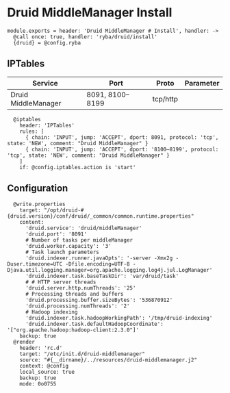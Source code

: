 
# Druid MiddleManager Install

    module.exports = header: 'Druid MiddleManager # Install', handler: ->
      @call once: true, handler: 'ryba/druid/install'
      {druid} = @config.ryba

## IPTables

| Service             | Port | Proto    | Parameter                   |
|---------------------|------|----------|-----------------------------|
| Druid MiddleManager | 8091, 8100–8199 | tcp/http |                             |

      @iptables
        header: 'IPTables'
        rules: [
          { chain: 'INPUT', jump: 'ACCEPT', dport: 8091, protocol: 'tcp', state: 'NEW', comment: "Druid MiddleManager" }
          { chain: 'INPUT', jump: 'ACCEPT', dport: '8100–8199', protocol: 'tcp', state: 'NEW', comment: "Druid MiddleManager" }
        ]
        if: @config.iptables.action is 'start'

## Configuration

      @write.properties
        target: "/opt/druid-#{druid.version}/conf/druid/_common/common.runtime.properties"
        content:
          'druid.service': 'druid/middleManager'
          'druid.port': '8091'
          # Number of tasks per middleManager
          'druid.worker.capacity': '3'
          # Task launch parameters
          'druid.indexer.runner.javaOpts': '-server -Xmx2g -Duser.timezone=UTC -Dfile.encoding=UTF-8 -Djava.util.logging.manager=org.apache.logging.log4j.jul.LogManager'
          'druid.indexer.task.baseTaskDir': 'var/druid/task'
          # # HTTP server threads
          'druid.server.http.numThreads': '25'
          # Processing threads and buffers
          'druid.processing.buffer.sizeBytes': '536870912'
          'druid.processing.numThreads': '2'
          # Hadoop indexing
          'druid.indexer.task.hadoopWorkingPath': '/tmp/druid-indexing'
          'druid.indexer.task.defaultHadoopCoordinate': '["org.apache.hadoop:hadoop-client:2.3.0"]'
        backup: true
      @render
        header: 'rc.d'
        target: "/etc/init.d/druid-middlemanager"
        source: "#{__dirname}/../resources/druid-middlemanager.j2"
        context: @config
        local_source: true
        backup: true
        mode: 0o0755
